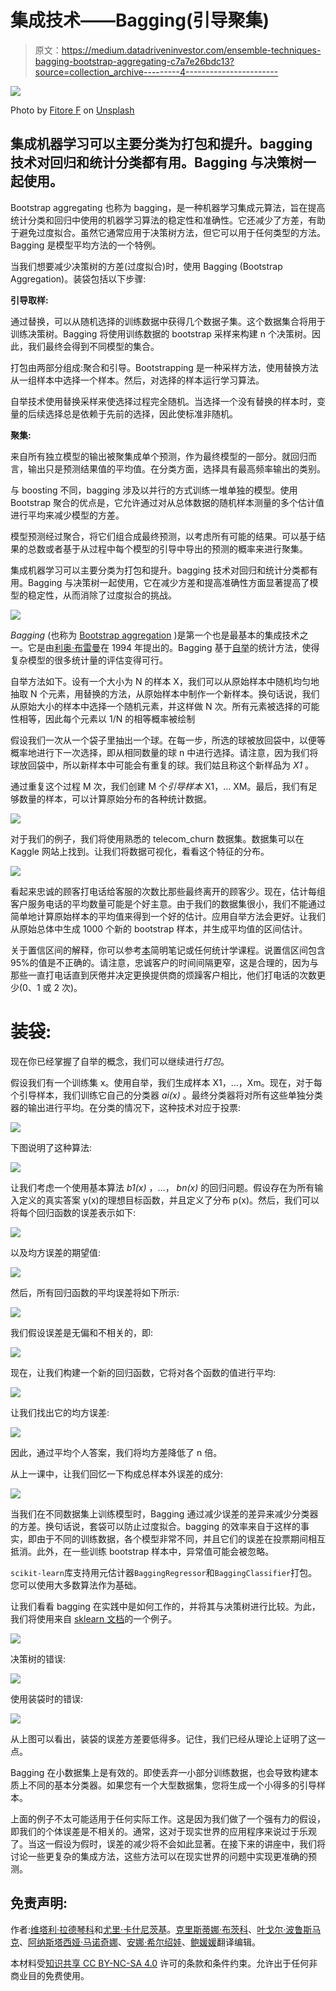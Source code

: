 # 集成技术——Bagging(引导聚集)

> 原文：<https://medium.datadriveninvestor.com/ensemble-techniques-bagging-bootstrap-aggregating-c7a7e26bdc13?source=collection_archive---------4----------------------->

![](img/d5814fc338fa32c13a39148339349c11.png)

Photo by [Fitore F](https://unsplash.com/@daseine?utm_source=medium&utm_medium=referral) on [Unsplash](https://unsplash.com?utm_source=medium&utm_medium=referral)

## 集成机器学习可以主要分类为打包和提升。bagging 技术对回归和统计分类都有用。Bagging 与决策树一起使用。

Bootstrap aggregating 也称为 bagging，是一种机器学习集成元算法，旨在提高统计分类和回归中使用的机器学习算法的稳定性和准确性。它还减少了方差，有助于避免过度拟合。虽然它通常应用于决策树方法，但它可以用于任何类型的方法。Bagging 是模型平均方法的一个特例。

当我们想要减少决策树的方差(过度拟合)时，使用 Bagging (Bootstrap Aggregation)。装袋包括以下步骤:

**引导取样:**

通过替换，可以从随机选择的训练数据中获得几个数据子集。这个数据集合将用于训练决策树。Bagging 将使用训练数据的 bootstrap 采样来构建 n 个决策树。因此，我们最终会得到不同模型的集合。

打包由两部分组成:聚合和引导。Bootstrapping 是一种采样方法，使用替换方法从一组样本中选择一个样本。然后，对选择的样本运行学习算法。

自举技术使用替换采样来使选择过程完全随机。当选择一个没有替换的样本时，变量的后续选择总是依赖于先前的选择，因此使标准非随机。

**聚集:**

来自所有独立模型的输出被聚集成单个预测，作为最终模型的一部分。就回归而言，输出只是预测结果值的平均值。在分类方面，选择具有最高频率输出的类别。

与 boosting 不同，bagging 涉及以并行的方式训练一堆单独的模型。使用 Bootstrap 聚合的优点是，它允许通过对从总体数据的随机样本测量的多个估计值进行平均来减少模型的方差。

模型预测经过聚合，将它们组合成最终预测，以考虑所有可能的结果。可以基于结果的总数或者基于从过程中每个模型的引导中导出的预测的概率来进行聚集。

集成机器学习可以主要分类为打包和提升。bagging 技术对回归和统计分类都有用。Bagging 与决策树一起使用，它在减少方差和提高准确性方面显著提高了模型的稳定性，从而消除了过度拟合的挑战。

![](img/a00cf65e00ef69a3fd33aaac5386ef32.png)

*Bagging* (也称为 [Bootstrap aggregation](https://en.wikipedia.org/wiki/Bootstrap_aggregating) )是第一个也是最基本的集成技术之一。它是由[利奥·布雷曼](https://en.wikipedia.org/wiki/Leo_Breiman)在 1994 年提出的。Bagging 基于[自举](https://en.wikipedia.org/wiki/Bootstrapping_%28statistics%29)的统计方法，使得复杂模型的很多统计量的评估变得可行。

自举方法如下。设有一个大小为 N 的样本 X，我们可以从原始样本中随机均匀地抽取 N 个元素，用替换的方法，从原始样本中制作一个新样本。换句话说，我们从原始大小的样本中选择一个随机元素，并这样做 N 次。所有元素被选择的可能性相等，因此每个元素以 1/N 的相等概率被绘制

假设我们一次从一个袋子里抽出一个球。在每一步，所选的球被放回袋中，以便等概率地进行下一次选择，即从相同数量的球 n 中进行选择。请注意，因为我们将球放回袋中，所以新样本中可能会有重复的球。我们姑且称这个新样品为 *X1* 。

通过重复这个过程 M 次，我们创建 M 个*引导样本* X1，… XM。最后，我们有足够数量的样本，可以计算原始分布的各种统计数据。

![](img/51f56283d99aaa503f1f4b71677ef04d.png)

对于我们的例子，我们将使用熟悉的 telecom_churn 数据集。数据集可以在 Kaggle 网站上找到。让我们将数据可视化，看看这个特征的分布。

![](img/1d99bad4b1b2b66543170b59ba2559ec.png)

看起来忠诚的顾客打电话给客服的次数比那些最终离开的顾客少。现在，估计每组客户服务电话的平均数量可能是个好主意。由于我们的数据集很小，我们不能通过简单地计算原始样本的平均值来得到一个好的估计。应用自举方法会更好。让我们从原始总体中生成 1000 个新的 bootstrap 样本，并生成平均值的区间估计。

关于置信区间的解释，你可以参考[本](https://www.graphpad.com/guides/prism/7/statistics/stat_more_about_confidence_interval.htm?toc=0&printWindow)简明笔记或任何统计学课程。说置信区间包含 95%的值是不正确的。请注意，忠诚客户的时间间隔更窄，这是合理的，因为与那些一直打电话直到厌倦并决定更换提供商的烦躁客户相比，他们打电话的次数更少(0、1 或 2 次)。

# 装袋:

现在你已经掌握了自举的概念，我们可以继续进行*打包*。

假设我们有一个训练集 x。使用自举，我们生成样本 X1，…，Xm。现在，对于每个引导样本，我们训练它自己的分类器 *ai(x)* 。最终分类器将对所有这些单独分类器的输出进行平均。在分类的情况下，这种技术对应于投票:

![](img/9ce541138c474ce7d14c32e00b8876b3.png)

下图说明了这种算法:

![](img/192853d28c1f252d090524e8084b0075.png)

让我们考虑一个使用基本算法 *b1(x)* ，…， *bn(x)* 的回归问题。假设存在为所有输入定义的真实答案 y(x)的理想目标函数，并且定义了分布 p(x)。然后，我们可以将每个回归函数的误差表示如下:

![](img/87953da5ce0d56f0037c32bdd5c15ea2.png)

以及均方误差的期望值:

![](img/d4867fc928c7f0a045c855caee704cab.png)

然后，所有回归函数的平均误差将如下所示:

![](img/294074c0aa270be2fb2405eb9655200f.png)

我们假设误差是无偏和不相关的，即:

![](img/436dc39d6707c748e49bb8e7c4965085.png)

现在，让我们构建一个新的回归函数，它将对各个函数的值进行平均:

![](img/c80d0dae09756bf6a72f5aef7c02d1d2.png)

让我们找出它的均方误差:

![](img/e7f75ea666ce05b083942dc4e8ddf016.png)

因此，通过平均个人答案，我们将均方差降低了 n 倍。

从上一课中，让我们回忆一下构成总样本外误差的成分:

![](img/65e4d2adf0b1eb0daf00a2fe5483e02a.png)

当我们在不同数据集上训练模型时，Bagging 通过减少误差的差异来减少分类器的方差。换句话说，套袋可以防止过度拟合。bagging 的效率来自于这样的事实，即由于不同的训练数据，各个模型非常不同，并且它们的误差在投票期间相互抵消。此外，在一些训练 bootstrap 样本中，异常值可能会被忽略。

`scikit-learn`库支持用元估计器`BaggingRegressor`和`BaggingClassifier`打包。您可以使用大多数算法作为基础。

让我们看看 bagging 在实践中是如何工作的，并将其与决策树进行比较。为此，我们将使用来自 [sklearn 文档](http://scikit-learn.org/stable/auto_examples/ensemble/plot_bias_variance.html#sphx-glr-auto-examples-ensemble-plot-bias-variance-py)的一个例子。

![](img/0cdbd613368f8be00b896174bc7d5623.png)

决策树的错误:

![](img/4129b9b19e4ca8e1eb1a0ff3dc3da827.png)

使用装袋时的错误:

![](img/14285e35e204917f1abab3cf2b6934cc.png)

从上图可以看出，装袋的误差方差要低得多。记住，我们已经从理论上证明了这一点。

Bagging 在小数据集上是有效的。即使丢弃一小部分训练数据，也会导致构建本质上不同的基本分类器。如果您有一个大型数据集，您将生成一个小得多的引导样本。

上面的例子不太可能适用于任何实际工作。这是因为我们做了一个强有力的假设，即我们的个体误差是不相关的。通常，这对于现实世界的应用程序来说过于乐观了。当这一假设为假时，误差的减少将不会如此显著。在接下来的讲座中，我们将讨论一些更复杂的集成方法，这些方法可以在现实世界的问题中实现更准确的预测。

## 免责声明:

作者:[维塔利·拉德琴科](https://www.linkedin.com/in/vitaliyradchenk0/)和[尤里·卡什尼茨基](https://yorko.github.io/)。[克里斯蒂娜·布茨科](https://www.linkedin.com/in/christinabutsko/)、[叶戈尔·波鲁斯马克](https://www.linkedin.com/in/egor-polusmak/)、[阿纳斯塔西娅·马诺奇娜](https://www.linkedin.com/in/anastasiamanokhina/)、[安娜·希尔绍娃](http://linkedin.com/in/anna-shirshova-b908458b)、[鲍媛媛](https://www.linkedin.com/in/yuanyuanpao/)翻译编辑。

本材料受[知识共享 CC BY-NC-SA 4.0](https://creativecommons.org/licenses/by-nc-sa/4.0/) 许可的条款和条件约束。允许出于任何非商业目的免费使用。